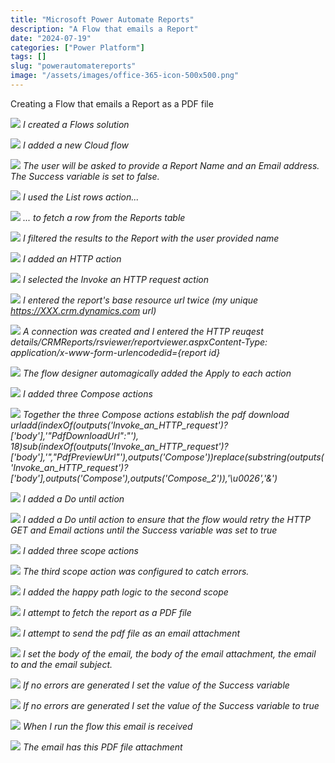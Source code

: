 ```yaml
---
title: "Microsoft Power Automate Reports"
description: "A Flow that emails a Report"
date: "2024-07-19"
categories: ["Power Platform"]
tags: []
slug: "powerautomatereports"
image: "/assets/images/office-365-icon-500x500.png"
---
```



Creating a Flow that emails a Report as a PDF file

![](/assets/images/powerautomatereports/screenshot-2024-07-19-at-11.14.34am-2136x1112.png)
*I created a Flows solution*

![](/assets/images/powerautomatereports/screenshot-2024-07-19-at-11.15.05am-2136x751.png)
*I added a new Cloud flow*

![](/assets/images/powerautomatereports/screenshot-2024-07-19-at-1.56.13pm-2136x975.png)
*The user will be asked to provide a Report Name and an Email address. The Success variable is set to false.*

![](/assets/images/powerautomatereports/screenshot-2024-07-19-at-1.57.43pm-2136x1114.png)
*I used the List rows action...*

![](/assets/images/powerautomatereports/screenshot-2024-07-19-at-1.58.46pm-2136x674.png)
*... to fetch a row from the Reports table*

![](/assets/images/powerautomatereports/screenshot-2024-07-19-at-2.00.23pm-2136x998.png)
*I filtered the results to the Report with the user provided name*

![](/assets/images/powerautomatereports/screenshot-2024-07-19-at-2.00.57pm-2136x1003.png)
*I added an HTTP action*

![](/assets/images/powerautomatereports/screenshot-2024-07-19-at-2.01.24pm-2136x1036.png)
*I selected the Invoke an HTTP request action*

![](/assets/images/powerautomatereports/screenshot-2024-07-19-at-10.24.22am-2136x1096.png)
*I entered the report's base resource url twice (my unique https://XXX.crm.dynamics.com url)*

![](/assets/images/powerautomatereports/screenshot-2024-07-19-at-2.05.34pm-2136x953.png)
*A connection was created and I entered the HTTP reuqest details/CRMReports/rsviewer/reportviewer.aspxContent-Type: application/x-www-form-urlencodedid={report id}*

![](/assets/images/powerautomatereports/screenshot-2024-07-19-at-2.06.44pm-2136x994.png)
*The flow designer automagically added the Apply to each action*

![](/assets/images/powerautomatereports/screenshot-2024-07-19-at-2.08.07pm-2136x888.png)
*I added three Compose actions*

![](/assets/images/powerautomatereports/screenshot-2024-07-19-at-2.11.01pm-2136x1104.png)
*Together the three Compose actions establish the pdf download urladd(indexOf(outputs('Invoke_an_HTTP_request')?['body'],'"PdfDownloadUrl":"'), 18)sub(indexOf(outputs('Invoke_an_HTTP_request')?['body'],'","PdfPreviewUrl"'),outputs('Compose'))replace(substring(outputs('Invoke_an_HTTP_request')?['body'],outputs('Compose'),outputs('Compose_2')),'\u0026','&')*

![](/assets/images/powerautomatereports/screenshot-2024-07-19-at-2.12.38pm-2136x1033.png)
*I added a Do until action*

![](/assets/images/powerautomatereports/screenshot-2024-07-19-at-2.13.11pm-2136x1022.png)
*I added a Do until action to ensure that the flow would retry the HTTP GET and Email actions until the Success variable was set to true*

![](/assets/images/powerautomatereports/screenshot-2024-07-19-at-2.14.08pm-2136x1110.png)
*I added three scope actions*

![](/assets/images/powerautomatereports/screenshot-2024-07-19-at-2.14.30pm-2136x1112.png)
*The third scope action was configured to catch errors.*

![](/assets/images/powerautomatereports/screenshot-2024-07-19-at-2.14.59pm-2136x1003.png)
*I added the happy path logic to the second scope*

![](/assets/images/powerautomatereports/screenshot-2024-07-19-at-2.15.43pm-2136x1017.png)
*I attempt to fetch the report as a PDF file*

![](/assets/images/powerautomatereports/screenshot-2024-07-19-at-2.16.16pm-2136x1104.png)
*I attempt to send the pdf file as an email attachment*

![](/assets/images/powerautomatereports/screenshot-2024-07-19-at-2.18.44pm-2136x1059.png)
*I set the body of the email, the body of the email attachment, the email to and the email subject.*

![](/assets/images/powerautomatereports/screenshot-2024-07-19-at-2.22.19pm-2136x1085.png)
*If no errors are generated I set the value of the Success variable*

![](/assets/images/powerautomatereports/screenshot-2024-07-19-at-2.24.29pm-2136x1110.png)
*If no errors are generated I set the value of the Success variable to true*

![](/assets/images/powerautomatereports/screenshot-2024-07-19-at-2.25.40pm-2070x1374.png)
*When I run the flow this email is received*

![](/assets/images/powerautomatereports/screenshot-2024-07-19-at-2.25.49pm-2060x1358.png)
*The email has this PDF file attachment*